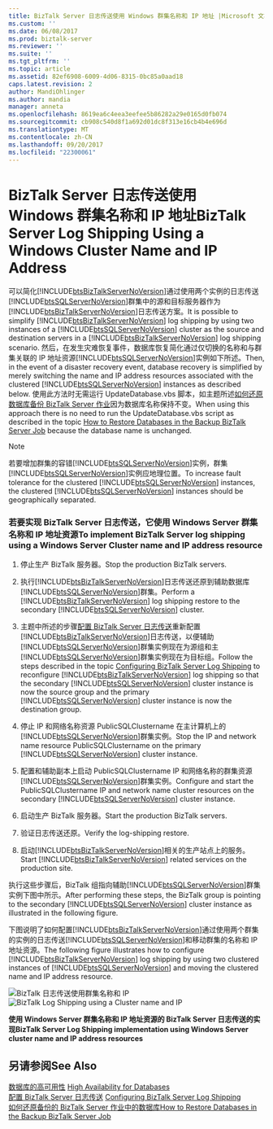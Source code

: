 ```yaml
---
title: BizTalk Server 日志传送使用 Windows 群集名称和 IP 地址 |Microsoft 文档
ms.custom: ''
ms.date: 06/08/2017
ms.prod: biztalk-server
ms.reviewer: ''
ms.suite: ''
ms.tgt_pltfrm: ''
ms.topic: article
ms.assetid: 82ef6908-6009-4d06-8315-0bc85a0aad18
caps.latest.revision: 2
author: MandiOhlinger
ms.author: mandia
manager: anneta
ms.openlocfilehash: 8619ea6c4eea3eefee5b86282a29e0165d0fb074
ms.sourcegitcommit: cb908c540d8f1a692d01dc8f313e16cb4b4e696d
ms.translationtype: MT
ms.contentlocale: zh-CN
ms.lasthandoff: 09/20/2017
ms.locfileid: "22300061"
---
```

# <a name="biztalk-server-log-shipping-using-a-windows-cluster-name-and-ip-address"></a><span data-ttu-id="18f85-102">BizTalk Server 日志传送使用 Windows 群集名称和 IP 地址</span><span class="sxs-lookup"><span data-stu-id="18f85-102">BizTalk Server Log Shipping Using a Windows Cluster Name and IP Address</span></span>
<span data-ttu-id="18f85-103">可以简化[!INCLUDE[btsBizTalkServerNoVersion](../includes/btsbiztalkservernoversion-md.md)]通过使用两个实例的日志传送[!INCLUDE[btsSQLServerNoVersion](../includes/btssqlservernoversion-md.md)]群集中的源和目标服务器作为[!INCLUDE[btsBizTalkServerNoVersion](../includes/btsbiztalkservernoversion-md.md)]日志传送方案。</span><span class="sxs-lookup"><span data-stu-id="18f85-103">It is possible to simplify [!INCLUDE[btsBizTalkServerNoVersion](../includes/btsbiztalkservernoversion-md.md)] log shipping by using two instances of a [!INCLUDE[btsSQLServerNoVersion](../includes/btssqlservernoversion-md.md)] cluster as the source and destination servers in a [!INCLUDE[btsBizTalkServerNoVersion](../includes/btsbiztalkservernoversion-md.md)] log shipping scenario.</span></span> <span data-ttu-id="18f85-104">然后，在发生灾难恢复事件，数据库恢复简化通过仅切换的名称和与群集关联的 IP 地址资源[!INCLUDE[btsSQLServerNoVersion](../includes/btssqlservernoversion-md.md)]实例如下所述。</span><span class="sxs-lookup"><span data-stu-id="18f85-104">Then, in the event of a disaster recovery event, database recovery is simplified by merely switching the name and IP address resources associated with the clustered [!INCLUDE[btsSQLServerNoVersion](../includes/btssqlservernoversion-md.md)] instances as described below.</span></span> <span data-ttu-id="18f85-105">使用此方法时无需运行 UpdateDatabase.vbs 脚本，如主题所述[如何还原数据库备份 BizTalk Server 作业](../technical-guides/how-to-restore-databases-in-the-backup-biztalk-server-job.md)因为数据库名称保持不变。</span><span class="sxs-lookup"><span data-stu-id="18f85-105">When using this approach there is no need to run the UpdateDatabase.vbs script as described in the topic [How to Restore Databases in the Backup BizTalk Server Job](../technical-guides/how-to-restore-databases-in-the-backup-biztalk-server-job.md) because the database name is unchanged.</span></span>  
  
> [!NOTE]  
>  <span data-ttu-id="18f85-106">若要增加群集的容错[!INCLUDE[btsSQLServerNoVersion](../includes/btssqlservernoversion-md.md)]实例，群集[!INCLUDE[btsSQLServerNoVersion](../includes/btssqlservernoversion-md.md)]实例应地理位置。</span><span class="sxs-lookup"><span data-stu-id="18f85-106">To increase fault tolerance for the clustered [!INCLUDE[btsSQLServerNoVersion](../includes/btssqlservernoversion-md.md)] instances, the clustered [!INCLUDE[btsSQLServerNoVersion](../includes/btssqlservernoversion-md.md)] instances should be geographically separated.</span></span>  
  
### <a name="to-implement-biztalk-server-log-shipping-using-a-windows-server-cluster-name-and-ip-address-resource"></a><span data-ttu-id="18f85-107">若要实现 BizTalk Server 日志传送，它使用 Windows Server 群集名称和 IP 地址资源</span><span class="sxs-lookup"><span data-stu-id="18f85-107">To implement BizTalk Server log shipping using a Windows Server Cluster name and IP address resource</span></span>  
  
1.  <span data-ttu-id="18f85-108">停止生产 BizTalk 服务器。</span><span class="sxs-lookup"><span data-stu-id="18f85-108">Stop the production BizTalk servers.</span></span>  
  
2.  <span data-ttu-id="18f85-109">执行[!INCLUDE[btsBizTalkServerNoVersion](../includes/btsbiztalkservernoversion-md.md)]日志传送还原到辅助数据库[!INCLUDE[btsSQLServerNoVersion](../includes/btssqlservernoversion-md.md)]群集。</span><span class="sxs-lookup"><span data-stu-id="18f85-109">Perform a [!INCLUDE[btsBizTalkServerNoVersion](../includes/btsbiztalkservernoversion-md.md)] log shipping restore to the secondary [!INCLUDE[btsSQLServerNoVersion](../includes/btssqlservernoversion-md.md)] cluster.</span></span>  
  
3.  <span data-ttu-id="18f85-110">主题中所述的步骤[配置 BizTalk Server 日志传送](../technical-guides/configuring-biztalk-server-log-shipping.md)重新配置[!INCLUDE[btsBizTalkServerNoVersion](../includes/btsbiztalkservernoversion-md.md)]日志传送，以便辅助[!INCLUDE[btsSQLServerNoVersion](../includes/btssqlservernoversion-md.md)]群集实例现在为源组和主[!INCLUDE[btsSQLServerNoVersion](../includes/btssqlservernoversion-md.md)]群集实例现在为目标组。</span><span class="sxs-lookup"><span data-stu-id="18f85-110">Follow the steps described in the topic [Configuring BizTalk Server Log Shipping](../technical-guides/configuring-biztalk-server-log-shipping.md) to reconfigure [!INCLUDE[btsBizTalkServerNoVersion](../includes/btsbiztalkservernoversion-md.md)] log shipping so that the secondary [!INCLUDE[btsSQLServerNoVersion](../includes/btssqlservernoversion-md.md)] cluster instance is now the source group and the primary [!INCLUDE[btsSQLServerNoVersion](../includes/btssqlservernoversion-md.md)] cluster instance is now the destination group.</span></span>  
  
4.  <span data-ttu-id="18f85-111">停止 IP 和网络名称资源 PublicSQLClustername 在主计算机上的[!INCLUDE[btsSQLServerNoVersion](../includes/btssqlservernoversion-md.md)]群集实例。</span><span class="sxs-lookup"><span data-stu-id="18f85-111">Stop the IP and network name resource PublicSQLClustername on the primary [!INCLUDE[btsSQLServerNoVersion](../includes/btssqlservernoversion-md.md)] cluster instance.</span></span>  
  
5.  <span data-ttu-id="18f85-112">配置和辅助副本上启动 PublicSQLClustername IP 和网络名称的群集资源[!INCLUDE[btsSQLServerNoVersion](../includes/btssqlservernoversion-md.md)]群集实例。</span><span class="sxs-lookup"><span data-stu-id="18f85-112">Configure and start the PublicSQLClustername IP and network name cluster resources on the secondary [!INCLUDE[btsSQLServerNoVersion](../includes/btssqlservernoversion-md.md)] cluster instance.</span></span>  
  
6.  <span data-ttu-id="18f85-113">启动生产 BizTalk 服务器。</span><span class="sxs-lookup"><span data-stu-id="18f85-113">Start the production BizTalk servers.</span></span>  
  
7.  <span data-ttu-id="18f85-114">验证日志传送还原。</span><span class="sxs-lookup"><span data-stu-id="18f85-114">Verify the log-shipping restore.</span></span>  
  
8.  <span data-ttu-id="18f85-115">启动[!INCLUDE[btsBizTalkServerNoVersion](../includes/btsbiztalkservernoversion-md.md)]相关的生产站点上的服务。</span><span class="sxs-lookup"><span data-stu-id="18f85-115">Start [!INCLUDE[btsBizTalkServerNoVersion](../includes/btsbiztalkservernoversion-md.md)] related services on the production site.</span></span>  
  
 <span data-ttu-id="18f85-116">执行这些步骤后，BizTalk 组指向辅助[!INCLUDE[btsSQLServerNoVersion](../includes/btssqlservernoversion-md.md)]群集实例下图中所示。</span><span class="sxs-lookup"><span data-stu-id="18f85-116">After performing these steps, the BizTalk group is pointing to the secondary [!INCLUDE[btsSQLServerNoVersion](../includes/btssqlservernoversion-md.md)] cluster instance as illustrated in the following figure.</span></span>  
  
 <span data-ttu-id="18f85-117">下图说明了如何配置[!INCLUDE[btsBizTalkServerNoVersion](../includes/btsbiztalkservernoversion-md.md)]通过使用两个群集的实例的日志传送[!INCLUDE[btsSQLServerNoVersion](../includes/btssqlservernoversion-md.md)]和移动群集的名称和 IP 地址资源。</span><span class="sxs-lookup"><span data-stu-id="18f85-117">The following figure illustrates how to configure [!INCLUDE[btsBizTalkServerNoVersion](../includes/btsbiztalkservernoversion-md.md)] log shipping by using two clustered instances of [!INCLUDE[btsSQLServerNoVersion](../includes/btssqlservernoversion-md.md)] and moving the clustered name and IP address resource.</span></span>  
  
 <span data-ttu-id="18f85-118">![BizTalk 日志传送使用群集名称和 IP](../technical-guides/media/5055689e-c26b-4077-a531-74a50fec1393.gif "5055689e-c26b-4077-a531-74a50fec1393")</span><span class="sxs-lookup"><span data-stu-id="18f85-118">![BizTalk Log Shipping using a Cluster name and IP](../technical-guides/media/5055689e-c26b-4077-a531-74a50fec1393.gif "5055689e-c26b-4077-a531-74a50fec1393")</span></span>  
  
 <span data-ttu-id="18f85-119">**使用 Windows Server 群集名称和 IP 地址资源的 BizTalk Server 日志传送的实现**</span><span class="sxs-lookup"><span data-stu-id="18f85-119">**BizTalk Server Log Shipping implementation using Windows Server cluster name and IP address resources**</span></span>  
  
## <a name="see-also"></a><span data-ttu-id="18f85-120">另请参阅</span><span class="sxs-lookup"><span data-stu-id="18f85-120">See Also</span></span>  
 <span data-ttu-id="18f85-121">[数据库的高可用性](../technical-guides/high-availability-for-databases.md) </span><span class="sxs-lookup"><span data-stu-id="18f85-121">[High Availability for Databases](../technical-guides/high-availability-for-databases.md) </span></span>  
 <span data-ttu-id="18f85-122">[配置 BizTalk Server 日志传送](../technical-guides/configuring-biztalk-server-log-shipping.md) </span><span class="sxs-lookup"><span data-stu-id="18f85-122">[Configuring BizTalk Server Log Shipping](../technical-guides/configuring-biztalk-server-log-shipping.md) </span></span>  
 [<span data-ttu-id="18f85-123">如何还原备份的 BizTalk Server 作业中的数据库</span><span class="sxs-lookup"><span data-stu-id="18f85-123">How to Restore Databases in the Backup BizTalk Server Job</span></span>](../technical-guides/how-to-restore-databases-in-the-backup-biztalk-server-job.md)